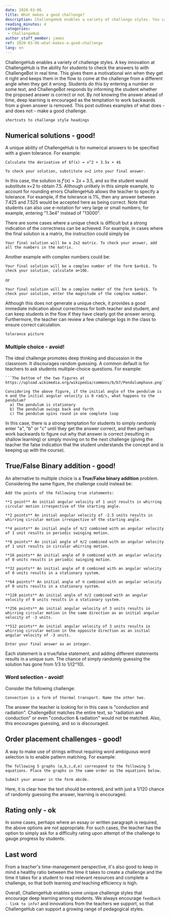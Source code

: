 ```yaml
---
date: 2020-03-06
title: What makes a good challenge?
description: ChallengeHub enables a variety of challenge styles. You can do better than multiple-choice!
reading_minutes: 4
categories:
 - ChallengeHub
author_staff_member: james
ref: 2020-03-06-what-makes-a-good-challenge
lang: en
---
```

ChallengeHub enables a variety of challenge styles. A key innovation at ChallengeHub is the ability for students to check the answers to with ChallengeBot in real time. This gives them a motivational win when they get it right and keeps them in the flow to come at the challenge from a different angle when they get it wrong.
Students do this by entering a number or some text, and ChallengeBot responds by informing the student whether the proposed answer is correct or not. By not knowing the answer ahead of time, deep learning is encouraged as the temptation to work backwards from a given answer is removed. This post outlines examples of what does - and does not - make a good challenge.

```shortcuts to challenge style headings```

## Numerical solutions - good!
A unique ability of ChallengeHub is for numerical answers to be specified with a given tolerance. For example:

    Calculate the derivative of $f(x) = x^2 + 3.5x + 4$
    
    To check your solution, substitute x=2 into your final answer.
    
In this case, the solution is $f'(x) = 2x + 3.5$, and so the student would substitute x=2 to obtain $7.5$. Although unlikely in this simple example, to account for rounding errors ChallengeHub allows the teacher to specify a tolerance. For example, if the tolerance is 1%, then any answer between 7.425 and 7.525 would be accepted here as being correct. Note that students can also use e-notation for very large or small numbers; for example, entering "1.3e4" instead of "13000".

There are some cases where a unique check is difficult but a strong indication of the correctness can be achieved. For example, in cases where the final solution is a matrix, the instruction could simply be

    Your final solution will be a 2x2 matrix. To check your answer, add all the numbers in the matrix.
    
Another example with complex numbers could be:

    Your final solution will be a complex number of the form $a+bi$. To check your solution, calculate a+10b.
    
or

    Your final solution will be a complex number of the form $a+bi$. To check your solution, enter the magnitude of the complex number.
    
Although this does not generate a unique check, it provides a good immediate indication about correctness for both teacher and student, and can keep students in the flow if they have clearly got the answer wrong. Furthermore, the teacher can review a few challenge logs in the class to ensure correct calculation.

```tolerance picture```

### Multiple choice - avoid!

The ideal challenge promotes deep thinking and discussion in the classroom. It discourages random guessing. A common default is for teachers to ask students multiple-choice questions. For example:

    ```The bottom of the two figures at https://upload.wikimedia.org/wikipedia/commons/b/b7/Pendulumphase.png```

    Considering the above figure, if the initial angle of the pendulum is π and the initial angular velocity is 0 rad/s, what happens to the pendulum?
      a) The pendulum is stationary
      b) The pendulum swings back and forth
      c) The pendulum spins round in one complete loop

In this case, there is a strong temptation for students to simply randomly enter "a", "b" or "c" until they get the answer correct, and then perhaps work backwards to figure out why that answer is correct (resulting in shallow learning) or simply moving on to the next challenge (giving the teacher the false indication that the student understands the concept and is keeping up with the course).

## True/False Binary addition - good!
An alternative to multiple choice is a **True/False binary addition** problem. Considering the same figure, the challenge could instead be:

    Add the points of the following true statements:

    **1 point** An initial angular velocity of 1 unit results in whirring circular motion irrespective of the starting angle.

    **2 points** An initial angular velocity of -2.5 units results in whirring circular motion irrespective of the starting angle.

    **4 points** An initial angle of π/2 combined with an angular velocity of 1 unit results in periodic swinging motion.

    **8 points** An initial angle of π/2 combined with an angular velocity of 1 unit results in circular whirring motion.

    **16 points** An initial angle of 0 combined with an angular velocity of 0 units results in periodic swinging motion.

    **32 points** An initial angle of 0 combined with an angular velocity of 0 units results in a stationary system.

    **64 points** An initial angle of π combined with an angular velocity of 0 units results in a stationary system.

    **128 points** An initial angle of π/2 combined with an angular velocity of 0 units results in a stationary system.

    **256 points** An initial angular velocity of 3 units results in whirring circular motion in the same direction as an initial angular velocity of -3 units.

    **512 points** An initial angular velocity of 3 units results in whirring circular motion in the opposite direction as an initial angular velocity of -3 units.
    
    Enter your final answer as an integer.

Each statement is a true/false statement, and adding different statements results in a unique sum. The chance of simply randomly guessing the solution has gone from 1/3 to 1/(2^10).

### Word selection - avoid!
Consider the following challenge:

    Convection is a form of thermal transport. Name the other two.
    
The answer the teacher is looking for in this case is "conduction and radiation". ChallengeBot matches the entire text, so "radiation and conduction" or even "conduction & radiation" would not be matched. Also, this encourages guessing, and so is discouraged.

## Order placement challenges - good!

A way to make use of strings without requiring word ambiguous word selection is to enable pattern matching. For example:

    The following 5 graphs (a,b,c,d,e) correspond to the following 5 equations. Place the graphs in the same order as the equations below.
    
    Submit your answer in the form abcde.

Here, it is clear how the text should be entered, and with just a 1/120 chance of randomly guessing the answer, learning is encouraged.

## Rating only - ok
In some cases, perhaps where an essay or written paragraph is required, the above options are not appropriate. For such cases, the teacher has the option to simply ask for a difficulty rating upon attempt of the challenge to gauge progress by students.

## Last word
From a teacher's time-management perspective, it's also good to keep in mind a healthy ratio between the time it takes to create a challenge and the time it takes for a student to read relevant resources and complete a challenge, so that both learning *and* teaching efficiency is high.

Overall, ChallengeHub enables some unique challenge styles that encourage deep learning among students. We always encourage ```feedback - link to info?``` and innovations from the teachers we support, so that ChallengeHub can support a growing range of pedagogical styles.
